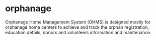 # orphanage
Orphanage Home Management System (OHMS) is designed mostly for orphanage home centers to achieve and track the orphan registration, education details, donors and volunteers information and maintenance.

